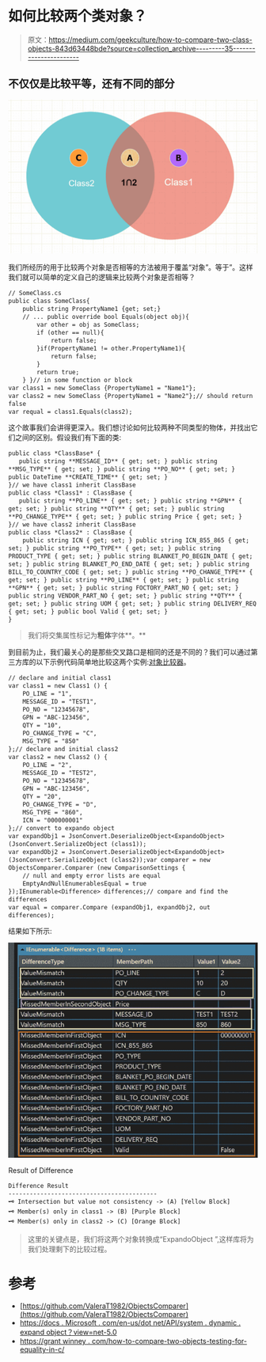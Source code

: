 # 如何比较两个类对象？

> 原文：<https://medium.com/geekculture/how-to-compare-two-class-objects-843d63448bde?source=collection_archive---------35----------------------->

## 不仅仅是比较平等，还有不同的部分

![](img/f05ad263b74109d2a399d9e34428466a.png)

我们所经历的用于比较两个对象是否相等的方法被用于覆盖“对象”。等于”。这样我们就可以简单的定义自己的逻辑来比较两个对象是否相等？

```
// SomeClass.cs
public class SomeClass{    
    public string PropertyName1 {get; set;}
    // ... public override bool Equals(object obj){
        var other = obj as SomeClass;
        if (other == null){
            return false;
        }if(PropertyName1 != other.PropertyName1){
            return false;
        }
        return true;
    } }// in some function or block
var class1 = new SomeClass {PropertyName1 = "Name1"};
var class2 = new SomeClass {PropertyName1 = "Name2"};// should return false
var requal = class1.Equals(class2);
```

这个故事我们会讲得更深入。我们想讨论如何比较两种不同类型的物体，并找出它们之间的区别。假设我们有下面的类:

```
public class *ClassBase* {
   public string **MESSAGE_ID** { get; set; } public string **MSG_TYPE** { get; set; } public string **PO_NO** { get; set; } public DateTime **CREATE_TIME** { get; set; }
}// we have class1 inherit ClassBase
public class *Class1* : ClassBase {
   public string **PO_LINE** { get; set; } public string **GPN** { get; set; } public string **QTY** { get; set; } public string **PO_CHANGE_TYPE** { get; set; } public string Price { get; set; }
}// we have class2 inherit ClassBase
public class *Class2* : ClassBase {
    public string ICN { get; set; } public string ICN_855_865 { get; set; } public string **PO_TYPE** { get; set; } public string PRODUCT_TYPE { get; set; } public string BLANKET_PO_BEGIN_DATE { get; set; } public string BLANKET_PO_END_DATE { get; set; } public string BILL_TO_COUNTRY_CODE { get; set; } public string **PO_CHANGE_TYPE** { get; set; } public string **PO_LINE** { get; set; } public string **GPN** { get; set; } public string FOCTORY_PART_NO { get; set; } public string VENDOR_PART_NO { get; set; } public string **QTY** { get; set; } public string UOM { get; set; } public string DELIVERY_REQ { get; set; } public bool Valid { get; set; }
}
```

> 我们将交集属性标记为**粗体**字体**。**

到目前为止，我们最关心的是那些交叉路口是相同的还是不同的？我们可以通过第三方库的以下示例代码简单地比较这两个实例:[对象比较器](https://github.com/ValeraT1982/ObjectsComparer)。

```
// declare and initial class1
var class1 = new Class1 () {
    PO_LINE = "1",
    MESSAGE_ID = "TEST1",
    PO_NO = "12345678",
    GPN = "ABC-123456",
    QTY = "10",
    PO_CHANGE_TYPE = "C",
    MSG_TYPE = "850"
};// declare and initial class2
var class2 = new Class2 () {
    PO_LINE = "2",
    MESSAGE_ID = "TEST2",
    PO_NO = "12345678",
    GPN = "ABC-123456",
    QTY = "20",
    PO_CHANGE_TYPE = "D",
    MSG_TYPE = "860",
    ICN = "000000001"
};// convert to expando object
var expandObj1 = JsonConvert.DeserializeObject<ExpandoObject> (JsonConvert.SerializeObject (class1));
var expandObj2 = JsonConvert.DeserializeObject<ExpandoObject> (JsonConvert.SerializeObject (class2));var comparer = new ObjectsComparer.Comparer (new ComparisonSettings {
    // null and empty error lists are equal
    EmptyAndNullEnumerablesEqual = true
});IEnumerable<Difference> differences;// compare and find the differences
var equal = comparer.Compare (expandObj1, expandObj2, out differences);
```

结果如下所示:

![](img/0141e41b020708e5265044fc2d4a3bae.png)

Result of Difference

```
Difference Result
------------------------------------------
🗝️ Intersection but value not consistency -> (A) [Yellow Block]
🗝️ Member(s) only in class1 -> (B) [Purple Block]
🗝️ Member(s) only in class2 -> (C) [Orange Block]
```

> 这里的关键点是，我们将这两个对象转换成“ExpandoObject ”,这样库将为我们处理剩下的比较过程。

# 参考

*   [https://github.com/ValeraT1982/ObjectsComparer](https://github.com/ValeraT1982/ObjectsComparer)
*   [https://docs . Microsoft . com/en-us/dot net/API/system . dynamic . expand object？view=net-5.0](https://docs.microsoft.com/en-us/dotnet/api/system.dynamic.expandoobject?view=net-5.0)
*   [https://grant winney . com/how-to-compare-two-objects-testing-for-equality-in-c/](https://grantwinney.com/how-to-compare-two-objects-testing-for-equality-in-c/)